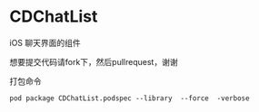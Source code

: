 # CDChatList
iOS 聊天界面的组件


想要提交代码请fork下，然后pullrequest，谢谢

 打包命令
 
 ```
 pod package CDChatList.podspec --library  --force  -verbose
```
